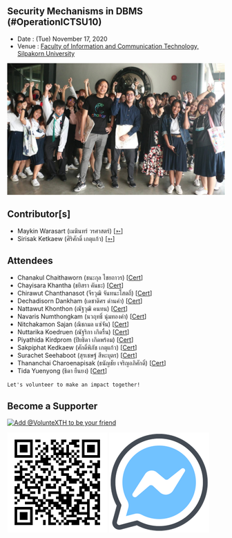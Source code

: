 ## Security Mechanisms in DBMS (#OperationICTSU10)

+ Date : (Tue) November 17, 2020
+ Venue : [Faculty of Information and Communication Technology, Silpakorn University](https://www.ict.su.ac.th/)

[![](OperationICTSU10/pic/AfterTheMatch.jpg "#OperationICTSU10")](https://www.facebook.com/hashtag/OperationICTSU10)

## Contributor[s]
+ Maykin Warasart (เมฆินทร์ วรศาสตร์) [[➳](http://mk.in.th)]
+ Sirisak Ketkaew (ศิริศักดิ์ เกตุแก้ว) [[➳](https://www.facebook.com/sirisak.k94)]

## Attendees
<!--  [[Cert](OperationICTSU10/Attendance/xxx.pdf)] -->
+ Chanakul Chaithaworn (ชนะกุล ไชยถาวร) [[Cert](OperationICTSU10/Attendance/VXOpICTSU10-20201117-Chanakul-Chaithaworn.pdf)]
+ Chayisara Khantha (ชยิสรา คันธะ) [[Cert](OperationICTSU10/Attendance/VXOpICTSU10-20201117-Chayisara-Khantha.pdf)]
+ Chirawut Chanthanasot (จีรวุฒิ จันทนะโสตถิ์) [[Cert](OperationICTSU10/Attendance/VXOpICTSU10-20201117-Chirawut-Chanthanasot.pdf)]
+ Dechadisorn Dankham (เดชาดิศร ด่านคำ) [[Cert](OperationICTSU10/Attendance/VXOpICTSU10-20201117-Dechadisorn-Dankham.pdf)]
+ Nattawut Khonthon (ณัฐวุฒิ คนทน) [[Cert](OperationICTSU10/Attendance/VXOpICTSU10-20201117-Nattawut-Khonthon.pdf)]
+ Navaris Numthongkam (นวฤทธิ์ นุ่มทองคำ) [[Cert](OperationICTSU10/Attendance/VXOpICTSU10-20201117-Navaris-Numthongkam.pdf)]
+ Nitchakamon Sajan (ณิชกมล แซ่จัน) [[Cert](OperationICTSU10/Attendance/VXOpICTSU10-20201117-Nitchakamon-Sajan.pdf)]
+ Nuttarika Koedruen (ณัฐริกา เกิดรื่น) [[Cert](OperationICTSU10/Attendance/VXOpICTSU10-20201117-Nuttarika-Koedruen.pdf)]
+ Piyathida Kirdprom (ปิยธิดา เกิดพร้อม) [[Cert](OperationICTSU10/Attendance/VXOpICTSU10-20201117-Piyathida-Kirdprom.pdf)]
+ Sakpiphat Kedkaew (ศักดิ์พิภัช เกตุแก้ว) [[Cert](OperationICTSU10/Attendance/VXOpICTSU10-20201117-Sakpiphat-Kedkaew.pdf)]
+ Surachet Seehaboot (สุรเชษฐ์ สีหะบุตร) [[Cert](OperationICTSU10/Attendance/VXOpICTSU10-20201117-Surachet-Seehaboot.pdf)]
+ Thananchai Charoenapisak (ธนัญชัย เจริญอภิศักดิ์) [[Cert](OperationICTSU10/Attendance/VXOpICTSU10-20201117-Thananchai-Charoenapisak.pdf)]
+ Tida Yuenyong (ธิดา ยืนยง) [[Cert](OperationICTSU10/Attendance/VXOpICTSU10-20201117-Tida-Yuenyong.pdf)]

```markdown
Let's volunteer to make an impact together!
```

## Become a Supporter

[![](https://scdn.line-apps.com/n/line_add_friends/btn/en.png "Add @VolunteXTH to be your friend")](https://lin.ee/cnIgUj4)

[![](/@VolunteXTH.png "Add @VolunteXTH to be your friend")](https://line.me/R/ti/p/@voluntex)
[![](/fb-m.png "Talk to us via FB messenger")](https://m.me/VolunteXTH)